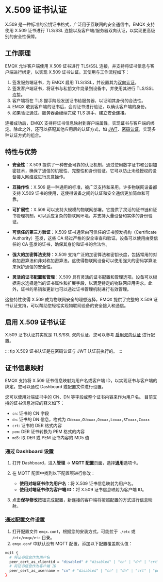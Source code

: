 # X.509 证书认证

X.509 是一种标准的公钥证书格式，广泛用于互联网的安全通信中。EMQX 支持使用 X.509 证书进行 TLS/SSL 连接以及客户端/服务器双向认证，以实现更高级别的安全性保障。

## 工作原理

EMQX 允许客户端使用 X.509 证书进行 TLS/SSL 连接，并支持将证书信息与客户端进行绑定，以实现 X.509 证书认证。其使用与工作流程如下：

1. 签发服务端证书，为 EMQX 启用 TLS/SSL，并设置其为[双向认证](../../network/emqx-mqtt-tls.md#启用双向认证)。
2. 签发客户端证书，将证书与私钥文件烧录到设备中，并使用其进行 TLS/SSL 连接。
3. 客户端将在 TLS 握手阶段发送证书给服务器，以证明其身份的合法性。
4. EMQX 收到客户端的证书后，会对证书进行验证，以确认客户端的身份。
5. 如果验证通过，服务器会继续完成 TLS 握手，建立安全连接。

连接成功后，EMQX 支持将证书信息映射到客户端属性，实现证书与客户端的绑定。除此之外，还可以搭配其他应用层的认证方式，如 [JWT](./jwt.md)、[密码认证](./pwoverview.md)，实现多种认证方式的组合。

## 特性与优势

- **安全性**：X.509 提供了一种安全可靠的认证机制，通过使用数字证书和公钥加密技术，确保了通信的机密性、完整性和身份验证。它可以防止未经授权的设备接入网络或进行恶意操作。

- **互操作性**：X.509 是一种通用的标准，被广泛支持和采用。许多物联网设备都支持 X.509 证书的使用，这使得设备之间的认证和安全通信更加简单和可靠。

- **可扩展性**：X.509 可以支持大规模的物联网部署。它提供了灵活的证书链和证书管理机制，可以适应复杂的物联网环境，并支持大量设备和实体的身份验证。

- **可信任的第三方验证**：X.509 证书通常由可信任的证书颁发机构（Certificate Authority）签发，这些 CA 经过严格的安全审查和验证。设备可以使用由受信任的 CA 签发的证书，确保其身份和证书的合法性。

- **强大的加密算法支持**：X.509 支持广泛的加密算法和密钥长度，包括常用的对称加密算法和非对称加密算法。这使得物联网设备可以使用强大的密码学算法来保护通信的安全性。

- **灵活的证书配置和管理**：X.509 具有灵活的证书配置和管理选项。设备可以根据需求选择适当的证书属性和扩展字段，以满足特定的物联网应用需求。此外，证书的吊销和更新也可以通过证书管理机制进行有效管理。

这些特性使得 X.509 成为物联网安全的理想选择，EMQX 提供了完整的 X.509 证书认证支持，可以帮助您轻松实现物联网设备的安全接入和通信。

## 启用 X.509 证书认证

X.509 证书认证其实就是 TLS/SSL 双向认证，您可以参考 [启用双向认证](../../network/emqx-mqtt-tls.md#启用双向认证) 进行配置。

::: tip
X.509 证书认证是在密码认证与 JWT 认证前执行的。
:::

## 证书信息映射

EMQX 支持将 X.509 证书信息映射为用户名或客户端 ID，以实现证书与客户端的绑定。您可以通过 Dashboard 或配置文件进行设置。

您可以使用对端证书中的 CN、DN 等字段或整个证书内容来作为用户名。 目前支持的证书信息对应的释义如下：

- `cn`: 证书的 CN 字段
- `dn`: 证书的 DN 信息，格式为 `CN=xxx,OU=xxx,O=xxx,L=xxx,ST=xxx,C=xxx`
- `crt`: 证书的 DER 格式内容
- `pem`: DER 证书转换为 PEM 格式的内容
- `md5`: 取 DER 或 PEM 证书内容的 MD5 值

### 通过 Dashboard 设置

1. 打开 Dashboard，进入**管理** -> **MQTT 配置**页面，选择**通用**选项卡。
2. 在 MQTT 配置中找到以下配置项进行修改：
   - **使用对端证书作为用户名**：将 X.509 证书信息映射为用户名。
   - **使用对端证书作为客户端 ID**：将 X.509 证书信息映射为客户端 ID。

3. 点击**保存修改**按钮完成配置，新连接的客户端将按照配置的方式进行信息映射。

### 通过配置文件设置

1. 打开配置文件 `emqx.conf`，根据您的安装方式，可能位于 `./etc` 或 `/etc/emqx/etc` 目录。
2. `emqx.conf` 中默认没有 MQTT 配置，添加以下配置覆盖默认值：

  ```bash
  mqtt {
    # 将证书信息作为用户名
    peer_cert_as_clientid = "disabled" # "disabled" | "cn" | "dn" | "crt" | "pem" | "md5"
    # 将证书信息作为客户端 ID
    peer_cert_as_username = "cn" # "disabled" | "cn" | "dn" | "crt" | "pem" | "md5"
  }
  ```
